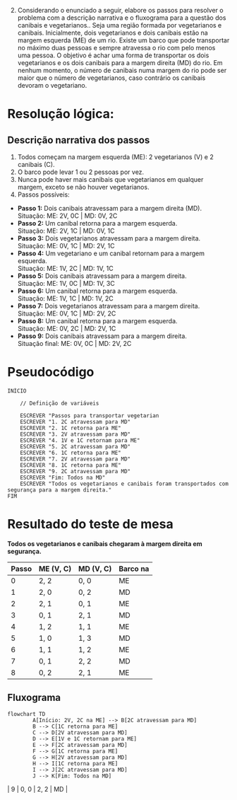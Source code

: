 


2. Considerando o enunciado a seguir, elabore os passos para resolver o problema com a descrição narrativa e o fluxograma para a questão dos canibais e vegetarianos..
Seja uma região formada por vegetarianos e canibais. Inicialmente, dois vegetarianos e dois canibais estão na margem esquerda (ME) de um rio. Existe um barco que pode transportar no máximo duas pessoas e sempre atravessa o rio com pelo menos uma pessoa. O objetivo é achar uma forma de transportar os dois vegetarianos e os dois canibais para a margem direita (MD) do rio. Em nenhum momento, o número de canibais numa margem do rio pode ser maior que o número de vegetarianos, caso contrário os canibais devoram o vegetariano.

# Resolução lógica:
## Descrição narrativa dos passos

1. Todos começam na margem esquerda (ME): 2 vegetarianos (V) e 2 canibais (C).
2. O barco pode levar 1 ou 2 pessoas por vez.
3. Nunca pode haver mais canibais que vegetarianos em qualquer margem, exceto se não houver vegetarianos.
4. Passos possíveis:

- **Passo 1:** Dois canibais atravessam para a margem direita (MD).  
    Situação: ME: 2V, 0C | MD: 0V, 2C  
- **Passo 2:** Um canibal retorna para a margem esquerda.  
    Situação: ME: 2V, 1C | MD: 0V, 1C  
- **Passo 3:** Dois vegetarianos atravessam para a margem direita.  
    Situação: ME: 0V, 1C | MD: 2V, 1C  
- **Passo 4:** Um vegetariano e um canibal retornam para a margem esquerda.  
    Situação: ME: 1V, 2C | MD: 1V, 1C  
- **Passo 5:** Dois canibais atravessam para a margem direita.  
    Situação: ME: 1V, 0C | MD: 1V, 3C  
- **Passo 6:** Um canibal retorna para a margem esquerda.  
    Situação: ME: 1V, 1C | MD: 1V, 2C  
- **Passo 7:** Dois vegetarianos atravessam para a margem direita.  
    Situação: ME: 0V, 1C | MD: 2V, 2C  
- **Passo 8:** Um canibal retorna para a margem esquerda.  
    Situação: ME: 0V, 2C | MD: 2V, 1C  
- **Passo 9:** Dois canibais atravessam para a margem direita.  
    Situação final: ME: 0V, 0C | MD: 2V, 2C


# Pseudocódigo

```
INÍCIO

    // Definição de variáveis
    
    ESCREVER "Passos para transportar vegetarian
    ESCREVER "1. 2C atravessam para MD"
    ESCREVER "2. 1C retorna para ME"
    ESCREVER "3. 2V atravessam para MD"
    ESCREVER "4. 1V e 1C retornam para ME"
    ESCREVER "5. 2C atravessam para MD"
    ESCREVER "6. 1C retorna para ME"
    ESCREVER "7. 2V atravessam para MD"
    ESCREVER "8. 1C retorna para ME"
    ESCREVER "9. 2C atravessam para MD"
    ESCREVER "Fim: Todos na MD"
    ESCREVER "Todos os vegetarianos e canibais foram transportados com segurança para a margem direita."
FIM
```

# Resultado do teste de mesa

**Todos os vegetarianos e canibais chegaram à margem direita em segurança.**

| Passo | ME (V, C) | MD (V, C) | Barco na |
|-------|-----------|-----------|----------|
| 0     | 2, 2      | 0, 0      | ME       |
| 1     | 2, 0      | 0, 2      | MD       |
| 2     | 2, 1      | 0, 1      | ME       |
| 3     | 0, 1      | 2, 1      | MD       |
| 4     | 1, 2      | 1, 1      | ME       |
| 5     | 1, 0      | 1, 3      | MD       |
| 6     | 1, 1      | 1, 2      | ME       |
| 7     | 0, 1      | 2, 2      | MD       |
| 8     | 0, 2      | 2, 1      | ME       |

## Fluxograma

```mermaid
flowchart TD
        A[Início: 2V, 2C na ME] --> B[2C atravessam para MD]
        B --> C[1C retorna para ME]
        C --> D[2V atravessam para MD]
        D --> E[1V e 1C retornam para ME]
        E --> F[2C atravessam para MD]
        F --> G[1C retorna para ME]
        G --> H[2V atravessam para MD]
        H --> I[1C retorna para ME]
        I --> J[2C atravessam para MD]
        J --> K[Fim: Todos na MD]
```
| 9     | 0, 0      | 2, 2      | MD       |